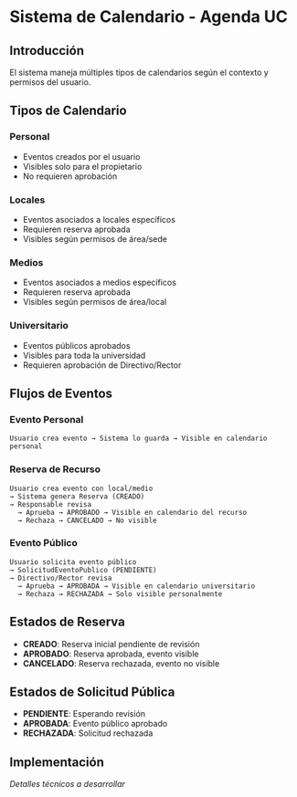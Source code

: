 # Sistema de Calendario - Agenda UC

## Introducción

El sistema maneja múltiples tipos de calendarios según el contexto y permisos del usuario.

## Tipos de Calendario

### Personal
- Eventos creados por el usuario
- Visibles solo para el propietario
- No requieren aprobación

### Locales
- Eventos asociados a locales específicos
- Requieren reserva aprobada
- Visibles según permisos de área/sede

### Medios
- Eventos asociados a medios específicos  
- Requieren reserva aprobada
- Visibles según permisos de área/local

### Universitario
- Eventos públicos aprobados
- Visibles para toda la universidad
- Requieren aprobación de Directivo/Rector

## Flujos de Eventos

### Evento Personal
```
Usuario crea evento → Sistema lo guarda → Visible en calendario personal
```

### Reserva de Recurso
```
Usuario crea evento con local/medio
→ Sistema genera Reserva (CREADO)
→ Responsable revisa
  → Aprueba → APROBADO → Visible en calendario del recurso
  → Rechaza → CANCELADO → No visible
```

### Evento Público
```
Usuario solicita evento público
→ SolicitudEventoPublico (PENDIENTE)
→ Directivo/Rector revisa
  → Aprueba → APROBADA → Visible en calendario universitario
  → Rechaza → RECHAZADA → Solo visible personalmente
```

## Estados de Reserva

- **CREADO**: Reserva inicial pendiente de revisión
- **APROBADO**: Reserva aprobada, evento visible
- **CANCELADO**: Reserva rechazada, evento no visible

## Estados de Solicitud Pública

- **PENDIENTE**: Esperando revisión
- **APROBADA**: Evento público aprobado
- **RECHAZADA**: Solicitud rechazada

## Implementación

*Detalles técnicos a desarrollar*